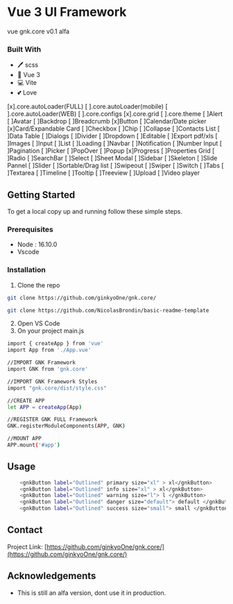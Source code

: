 # Vue 3 UI Framework


vue gnk.core v0.1 alfa
### Built With

* 🖊️ scss
* 🐙 Vue 3
* 💻 Vite
* 💕 Love


[x].core.autoLoader(FULL)
[ ].core.autoLoader(mobile)
[ ].core.autoLoader(WEB)
[ ].core.configs
[x].core.grid
[ ].core.theme
[ ]Alert
[ ]Avatar
[ ]Backdrop
[ ]Breadcrumb
[x]Button
[ ]Calendar/Date picker
[x]Card/Expandable Card
[ ]Checkbox
[ ]Chip
[ ]Collapse
[ ]Contacts List
[ ]Data Table
[ ]Dialogs
[ ]Divider
[ ]Dropdown
[ ]Editable
[ ]Export pdf/xls
[ ]Images
[ ]Input
[ ]List
[ ]Loading
[ ]Navbar
[ ]Notification
[ ]Number Input
[ ]Pagination
[ ]Picker
[ ]PopOver
[ ]Popup
[x]Progress
[ ]Properties Grid
[ ]Radio
[ ]SearchBar
[ ]Select
[ ]Sheet Modal
[ ]Sidebar
[ ]Skeleton
[ ]Slide Pannel
[ ]Slider
[ ]Sortable/Drag list
[ ]Swipeout
[ ]Swiper
[ ]Switch
[ ]Tabs
[ ]Textarea
[ ]Timeline
[ ]Tooltip
[ ]Treeview
[ ]Upload
[ ]Video player


<!-- GETTING STARTED -->
## Getting Started

To get a local copy up and running follow these simple steps.

### Prerequisites
* Node : 16.10.0
* Vscode

### Installation
 
1. Clone the repo
```sh
git clone https://github.com/ginkyoOne/gnk.core/
```

```sh
git clone https://github.com/NicolasBrondin/basic-readme-template
```
2. Open VS Code
3. On your project main.js
```sh
import { createApp } from 'vue'
import App from './App.vue'

//IMPORT GNK Framework
import GNK from 'gnk.core'

//IMPORT GNK Framework Styles
import "gnk.core/dist/style.css"

//CREATE APP
let APP = createApp(App)

//REGISTER GNK FULL Framework
GNK.registerModuleComponents(APP, GNK)

//MOUNT APP
APP.mount('#app')
```







<!-- USAGE EXAMPLES -->
## Usage
```sh
    <gnkButton label="Outlined" primary size="xl" > xl</gnkButton>
    <gnkButton label="Outlined" info size="xl" > xl</gnkButton>
    <gnkButton label="Outlined" warning size="l"> l </gnkButton>
    <gnkButton label="Outlined" danger size="default"> default </gnkButton>
    <gnkButton label="Outlined" success size="small"> small </gnkButton>
```

<!-- Use this space to show useful examples of how a project can be used. Additional screenshots, code examples and demos work well in this space. You may also link to more resources.

_For more examples, please refer to the [Documentation](https://example.com)_ -->


<!-- CONTACT -->
## Contact

Project Link: [https://github.com/ginkyoOne/gnk.core/](https://github.com/ginkyoOne/gnk.core/)



<!-- ACKNOWLEDGEMENTS -->
## Acknowledgements

* This is still an alfa version, dont use it in production. 

